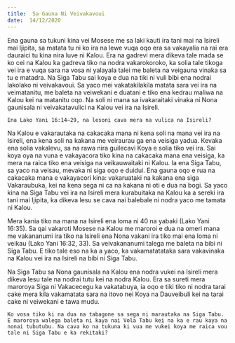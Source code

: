 ```yaml
---
title:  Sa Gauna Ni Veivakavoui
date:  14/12/2020
---
```


Ena gauna sa tukuni kina vei Mosese me sa laki kauti ira tani mai na Isireli mai Ijipita, sa matata tu ni ko ira na lewe vuqa oqo era sa vakayalia na rai era dauraici tu kina nira luve ni Kalou. Era na gadrevi mera dikeva tale mada se ko cei na Kalou ka gadreva tiko na nodra vakarokoroko, ka solia tale tikoga vei ira e vuqa sara na vosa ni yalayala talei me baleta na veigauna vinaka sa tu e matadra. Na Siga Tabu sai koya e dua na tiki ni vuli bibi ena nodrai lakolako ni veivakavoui. Sa yaco mei vakatakilakila matata sara vei ira na veimatanitu, me baleta na veiwekani e duatani e tiko ena kedrau maliwa na Kalou kei na matanitu oqo. Na soli ni mana sa ivakaraitaki vinaka ni Nona gaunisala ni veivakatavulici na Kalou vei ira na Isireli.

`Ena Lako Yani 16:14–29, na lesoni cava mera na vulica na Isireli?`

Na Kalou e vakarautaka na cakacaka mana ni kena soli na mana vei ira na Isireli, ena kena soli na kakana me veiraurau ga ena veisiga yadua. Kevaka ena solia vakalevu, sa na rawa nira guilecavi Koya e solia tiko vei ira. Sai koya oya na vuna e vakayacora tiko kina na cakacaka mana ena veisiga, ka mera na raica tiko ena veisiga na veikauwaitaki ni Kalou. Ia ena Siga Tabu, sa yaco na veisau, mevaka ni siga oqo e duidui. Ena gauna oqo e rua na cakacaka mana e vakayacori kina: vakaruataki na kakana ena siga Vakaraubuka, kei na kena sega ni ca na kakana ni oti e dua na bogi. Sa yaco kina na Siga Tabu vei ira na Isireli mera kurabuitaka na Kalou ka a sereki ira tani mai Ijipita, ka dikeva lesu se cava nai balebale ni nodra yaco me tamata ni Kalou.

Mera kania tiko na mana na Isireli ena loma ni 40 na yabaki (Lako Yani 16:35). Sa qai vakaroti Mosese na Kalou me maroroi e dua na omeri mana me vakananumi ira tiko na Isireli ena Nona vakani ira tiko mai ena loma ni veikau (Lako Yani 16:32, 33). Sa veivakananumi talega me baleta na bibi ni Siga Tabu. E tiko tale eso na ka a yaco, ka vakamatatataka sara vakavinaka na Kalou vei ira na Isireli na bibi ni Siga Tabu.

Na Siga Tabu sa Nona gaunisala na Kalou ena nodra vukei na Isireli mera dikeva lesu tale na nodrai tutu kei na nodra Kalou. Era sa sureti mera maroroya Siga ni Vakacecegu ka vakatabuya, ia oqo e tiki tiko ni nodra tarai cake mera kila vakamatata sara na itovo nei Koya na Dauveibuli kei na tarai cake ni veiwekani e tawa mudu.

`Ko vosa tiko ki na dua na tabagone sa sega ni marautaka na Siga Tabu. E maroroya walega baleta ni kaya nai Vola Tabu kei na ka e rau kaya na nonai tubutubu. Na cava ko na tukuna ki vua me vukei koya me raica vou tale ni Siga Tabu e ka rekitaki?`